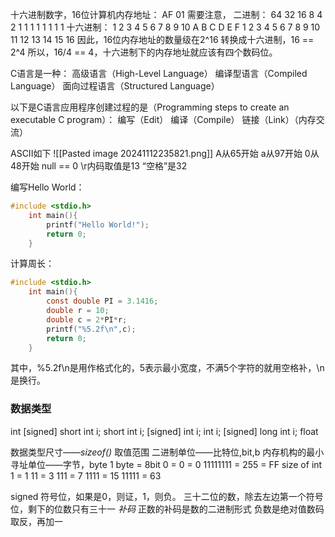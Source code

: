 十六进制数字，16位计算机内存地址：
	AF 01
	需要注意，
		二进制：
			64 32 16 8 4 2 1
			 1   1   1  1 1 1 1
		 十六进制：
			 1 2 3 4 5 6 7 8 9 10  A   B   C   D   E   F
			 1 2 3 4 5 6 7 8 9 10 11 12 13 14 15 16
	因此，16位内存地址的数量级在2^16
	转换成十六进制，16 == 2^4
	所以，16/4 == 4，十六进制下的内存地址就应该有四个数码位。

C语言是一种：
	高级语言（High-Level Language）
	编译型语言（Compiled Language）
	面向过程语言（Structured Language）

以下是C语言应用程序创建过程的是（Programming steps to create an executable C program）：
	编写（Edit）
	编译（Compile）
	链接（Link）（内存交流）

ASCII如下
	![[Pasted image 20241112235821.png]]
	A从65开始
	a从97开始
	0从48开始
	null == 0
	\r内码取值是13
	“空格”是32

编写Hello World：
```c
#include <stdio.h>
	int main(){
		printf("Hello World!");
		return 0;
	}
```

计算周长：
```c
#include <stdio.h>
	int main(){
		const double PI = 3.1416;
		double r = 10;
		double c = 2*PI*r;
		printf("%5.2f\n",c);
		return 0;
	}
```
其中，%5.2f\n是用作格式化的，5表示最小宽度，不满5个字符的就用空格补，\n是换行。


### 数据类型
int
	[signed] short int i;
	short int i;
	[signed] int i;
	int i;
	[signed] long int i;
float

数据类型尺寸——*sizeof()*
取值范围
二进制单位——比特位,bit,b
内存机构的最小寻址单位——字节，byte
	1 byte = 8bit
0 = 0 = 0
11111111 = 255 = FF
size of int
1 = 1
11 = 3
111 = 7
1111 = 15
11111 = 63

signed 符号位，如果是0，则证，1，则负。
三十二位的数，除去左边第一个符号位，剩下的位数只有三十一
_补码_
	正数的补码是数的二进制形式
	负数是绝对值数码取反，再加一

